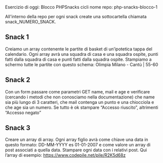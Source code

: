Esercizio di oggi: Blocco PHPSnacks cicli
nome repo: php-snacks-blocco-1

All'interno della repo per ogni snack create una sottocartella chiamata snack_NUMERO_SNACK.

## Snack 1

Creiamo un array contenente le partite di basket di un’ipotetica tappa del calendario. Ogni array avrà una squadra di casa e una squadra ospite, punti fatti dalla squadra di casa e punti fatti dalla squadra ospite. Stampiamo a schermo tutte le partite con questo schema:
Olimpia Milano - Cantù | 55-60

## Snack 2

Con un form passare come parametri GET name, mail e age e verificare (cercando i metodi che non conosciamo nella documentazione) che name sia più lungo di 3 caratteri, che mail contenga un punto e una chiocciola e che age sia un numero. Se tutto è ok stampare “Accesso riuscito”, altrimenti “Accesso negato”

## Snack 3

Creare un array di array. Ogni array figlio avrà come chiave una data in questo formato: DD-MM-YYYY es 01-01-2007 e come valore un array di post associati a quella data. Stampare ogni data con i relativi post.
Qui l’array di esempio: https://www.codepile.net/pile/R2K5d68z
